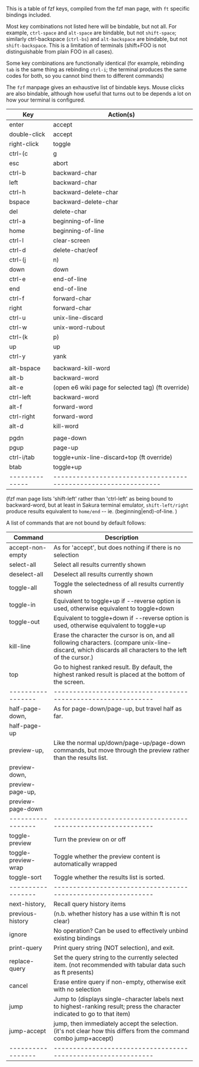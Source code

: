 This is a table of fzf keys, compiled from the fzf man page, with `ft` specific bindings included.

Most key combinations not listed here will be bindable, but not all. For example,
`ctrl-space` and `alt-space` are bindable, but not `shift-space`; similarly ctrl-backspace
(`ctrl-bs`) and
`alt-backspace` are bindable, but not `shift-backspace`. This is a limitation of terminals (shift+FOO
is not distinguishable from plain FOO in all cases). 

Some key combinations are functionally identical (for example, rebinding `tab` is the same thing as rebinding
`ctrl-i`; the terminal produces the same codes for both, so you cannot bind them to different
commands)

The `fzf` manpage gives an exhaustive list of bindable keys. Mouse clicks are also bindable,
although how useful that turns out to be depends a lot on how your terminal is configured.

| Key          | Action(s)                                                     |
|--------------|---------------------------------------------------------------|
| enter        | accept                                                        |
| double-click | accept                                                        |
| right-click  | toggle                                                        |
| ctrl-(c|g|q) | abort                                                         |
| esc          | abort                                                         |
| ctrl-b       | backward-char                                                 |
| left         | backward-char                                                 |
| ctrl-h       | backward-delete-char                                          |
| bspace       | backward-delete-char                                          |
| del          | delete-char                                                   |
| ctrl-a       | beginning-of-line                                             |
| home         | beginning-of-line                                             |
| ctrl-l       | clear-screen                                                  |
| ctrl-d       | delete-char/eof                                               |
| ctrl-(j|n)   | down                                                          |
| down         | down                                                          |
| ctrl-e       | end-of-line                                                   |
| end          | end-of-line                                                   |
| ctrl-f       | forward-char                                                  |
| right        | forward-char                                                  |
| ctrl-u       | unix-line-discard                                             |
| ctrl-w       | unix-word-rubout                                              |
| ctrl-(k|p)   | up                                                            |
| up           | up                                                            |
| ctrl-y       | yank                                                          |
|              |                                                               |
| alt-bspace   | backward-kill-word                                            |
| alt-b        | backward-word                                                 |
| alt-e        | (open e6 wiki page for selected tag)  (ft override)           |
| ctrl-left    | backward-word                                                 |
| alt-f        | forward-word                                                  |
| ctrl-right   | forward-word                                                  |
| alt-d        | kill-word                                                     |
|              |                                                               |
| pgdn         | page-down                                                     |
| pgup         | page-up                                                       |
| ctrl-i/tab   | toggle+unix-line-discard+top          (ft override)           |
| btab         | toggle+up                                                     |
|--------------|---------------------------------------------------------------|

(fzf man page lists 'shift-left' rather than 'ctrl-left' as being bound to backward-word, 
but at least in Sakura terminal emulator, `shift-left/right` produce results equivalent to `home/end` -- ie.
(beginning|end)-of-line. )




A list of commands that are not bound by default follows:

| Command           | Description                                                   |
|-------------------|---------------------------------------------------------------|
| accept-non-empty  | As for 'accept', but does nothing if there is no selection    |
| select-all        | Select all results currently shown                            |
| deselect-all      | Deselect all results currently shown                          |
| toggle-all        | Toggle the selectedness of all results currently shown        |
| toggle-in         | Equivalent to toggle+up if --reverse option is used,  otherwise equivalent to toggle+down |
| toggle-out        | Equivalent to toggle+down if --reverse option is used, otherwise equivalent to toggle+up |
| kill-line         | Erase the character the cursor is on, and all following characters. (compare unix-line-discard, which discards all characters to the left of the cursor.) |
| top               | Go to highest ranked result. By default, the highest ranked result is placed at the bottom of the screen. |
| ----------------- | ------------------------------------------------------------- |
| half-page-down,   | As for page-down/page-up, but travel half as far.             |
| half-page-up      |                                                               |
| preview-up,       | Like the normal up/down/page-up/page-down commands, but move through the preview rather than the results list. |
| preview-down,     |                                                               |
| preview-page-up,  |                                                               |
| preview-page-down |                                                               |
| ----------------- | ------------------------------------------------------------- |
| toggle-preview    | Turn the preview on or off                                    |
| toggle-preview-wrap | Toggle whether the preview content is automatically wrapped |
| toggle-sort       | Toggle whether the results list is sorted.                    |
| ----------------- | ------------------------------------------------------------- |
| next-history,     | Recall query history items                                    |
| previous-history  | (n.b. whether history has a use within ft is not clear)       |
| ignore            | No operation? Can be used to effectively unbind existing bindings |
| print-query       | Print query string (NOT selection), and exit.                 |
| replace-query     | Set the query string to the currently selected item. (not recommended with tabular data such as ft presents) |
| cancel            | Erase entire query if non-empty, otherwise exit with no selection |
| jump              | Jump to (displays single-character labels next to highest-ranking result; press the character indicated to go to that item) |
| jump-accept       | jump, then immediately accept the selection. (it's not clear how this differs from the command combo jump+accept) |
| ----------------- | ------------------------------------------------------------- |